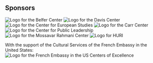 ## Sponsors
<div class="sponsor-grid">
<image src="../../themes/europeanconference/static/belfer-center-logo.png" alt="Logo for the Belfer Center" max-width = 100% class="sponsor-grid-item">
<image src="../../themes/europeanconference/static/davis-center-logo.png" alt="Logo for the Davis Center" max-width = 100% class="sponsor-grid-item">
<image src="../../themes/europeanconference/static/center-for-european-studies-logo.jpg" alt="Logo for the Center for European Studies" max-width = 100% class="sponsor-grid-item">
<image src="../../themes/europeanconference/static/carr-center-logo.jpg" alt="Logo for the Carr Center" max-width = 100% class="sponsor-grid-item">
<image src="../../themes/europeanconference/static/center-for-public-leadership-logo.png" alt="Logo for the Center for Public Leadership" max-width = 100% class="sponsor-grid-item">
<image src="../../themes/europeanconference/static/moassavar-rahmani-center-logo.jpg" alt="Logo for the Mossavar Rahmani Center" max-width = 100% class="sponsor-grid-item">
<image src="../../themes/europeanconference/static/huri-logo.png" alt="Logo for HURI" max-width = 100% class="sponsor-grid-item">

With the support of the Cultural Services of the French Embassy in the United States:
<image src="../../themes/europeanconference/static/french-embassy-us-logo.png" alt="Logo for the French Embassy in the US Centers of Excellence" max-width = 100%>

